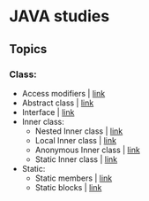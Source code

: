 # JAVA studies

## Topics
### Class:
* Access modifiers | [link](https://github.com/HunorVadaszPerhat/java-studies/tree/main/access_modifiers)
* Abstract class | [link](https://github.com/HunorVadaszPerhat/java-studies/tree/main/abstract_class)
* Interface | [link](https://github.com/HunorVadaszPerhat/java-studies/tree/main/interface)
* Inner class:
  * Nested Inner class | [link](https://github.com/HunorVadaszPerhat/java-studies/tree/main/inner_class/nested_inner_class)
  * Local Inner class | [link](https://github.com/HunorVadaszPerhat/java-studies/tree/main/inner_class/local_inner_class)
  * Anonymous Inner class | [link](https://github.com/HunorVadaszPerhat/java-studies/tree/main/inner_class/anonymous_inner_class)
  * Static Inner class | [link](https://github.com/HunorVadaszPerhat/java-studies/tree/main/inner_class/static_inner_class)
* Static:
  * Static members | [link](https://github.com/HunorVadaszPerhat/java-studies/tree/main/static/static_members)
  * Static blocks | [link](https://github.com/HunorVadaszPerhat/java-studies/tree/main/static/static_block)

